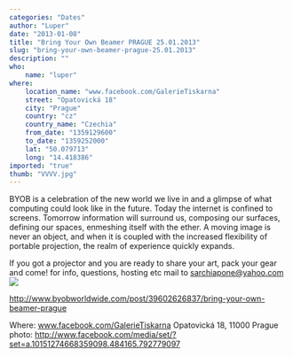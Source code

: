 ```yaml
---
categories: "Dates"
author: "Luper"
date: "2013-01-08"
title: "Bring Your Own Beamer PRAGUE 25.01.2013"
slug: "bring-your-own-beamer-prague-25.01.2013"
description: ""
who: 
    name: "luper"
where: 
    location_name: "www.facebook.com/GalerieTiskarna"
    street: "Opatovická 18"
    city: "Prague"
    country: "cz"
    country_name: "Czechia"
    from_date: "1359129600"
    to_date: "1359252000"
    lat: "50.079713"
    long: "14.418386"
imported: "true"
thumb: "VVVV.jpg"
---
```



BYOB is a celebration of the new world we live in and a glimpse of what computing could look like in the future. Today the internet is confined to screens. Tomorrow information will surround us, composing our surfaces, defining our spaces, enmeshing itself with the ether. A moving image is never an object, and when it is coupled with the increased flexibility of portable projection, the realm of experience quickly expands. 
[](Rafaël%20Rozendaal,%20www.newrafael.com/83-byobs-so-far/)

If you got a projector and you are ready to share your art, pack your gear and come! for info, questions, hosting etc mail to sarchiapone@yahoo.com
![](VVVV.jpg) 

http://www.byobworldwide.com/post/39602626837/bring-your-own-beamer-prague

Where: www.facebook.com/GalerieTiskarna
Opatovická 18, 11000 Prague 
photo: http://www.facebook.com/media/set/?set=a.10151274668359098.484165.792779097
